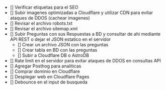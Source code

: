 - [] Verificar etiquetas para el SEO
- [] Subir imagenes optimizadas a Cloudflare y utilizar CDN para evitar ataques de DDOS (cachear imagenes)
- [] Revisar el archivo robots.txt
- [] Revisar el archivo sitemap.xml
- [] Subir Preguntas con sus Respuestas a BD y consultar de ahi mediante API REST o dejar el JSON estatico en el servidor
  - [] Crear un archivo JSON con las preguntas
  - [] Crear tabla en BD con las preguntas
  - [] Subir a Cloudflare DB o AstroDB
- [] Rate limit en el servidor para evitar ataques de DDOS en consultas API
- [] Agregar Posthog para analiticas
- [] Comprar dominio en Cloudflare
- [] Desplegar web en Cloudflare Pages
- [] Debounce en el input de busqueda
